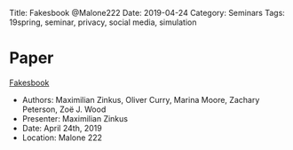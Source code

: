 Title: Fakesbook  @Malone222 
Date: 2019-04-24
Category: Seminars
Tags: 19spring, seminar, privacy, social media, simulation

# Paper
[Fakesbook](https://www.dropbox.com/s/87xqn2v6ogijvmn/sigcse19-Max-Fakesbook.pdf?dl=0)

* Authors: Maximilian Zinkus, Oliver Curry, Marina Moore, Zachary Peterson, Zoë J. Wood
* Presenter: Maximilian Zinkus
* Date: April 24th, 2019
* Location: Malone 222
